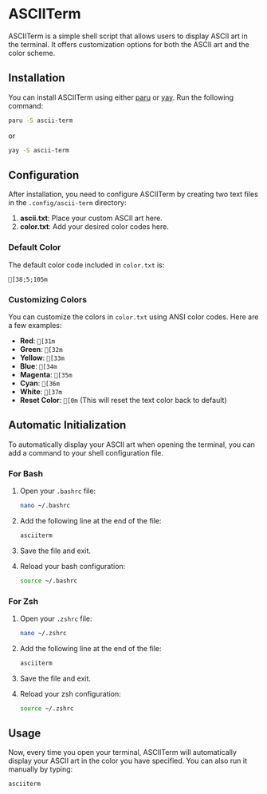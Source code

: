 
# ASCIITerm

ASCIITerm is a simple shell script that allows users to display ASCII art in the terminal. It offers customization options for both the ASCII art and the color scheme.

## Installation

You can install ASCIITerm using either [paru](https://github.com/Morganamilo/paru) or [yay](https://github.com/Jguer/yay). Run the following command:

```bash
paru -S ascii-term
```
or
```bash
yay -S ascii-term
```

## Configuration

After installation, you need to configure ASCIITerm by creating two text files in the `.config/ascii-term` directory:

1. **ascii.txt**: Place your custom ASCII art here.
2. **color.txt**: Add your desired color codes here.

### Default Color

The default color code included in `color.txt` is:

```
[38;5;105m
```

### Customizing Colors

You can customize the colors in `color.txt` using ANSI color codes. Here are a few examples:

- **Red**: `[31m`
- **Green**: `[32m`
- **Yellow**: `[33m`
- **Blue**: `[34m`
- **Magenta**: `[35m`
- **Cyan**: `[36m`
- **White**: `[37m`
- **Reset Color**: `[0m` (This will reset the text color back to default)

## Automatic Initialization

To automatically display your ASCII art when opening the terminal, you can add a command to your shell configuration file.

### For Bash

1. Open your `.bashrc` file:

   ```bash
   nano ~/.bashrc
   ```

2. Add the following line at the end of the file:

   ```bash
   asciiterm
   ```

3. Save the file and exit.

4. Reload your bash configuration:

   ```bash
   source ~/.bashrc
   ```

### For Zsh

1. Open your `.zshrc` file:

   ```bash
   nano ~/.zshrc
   ```

2. Add the following line at the end of the file:

   ```bash
   asciiterm
   ```

3. Save the file and exit.

4. Reload your zsh configuration:

   ```bash
   source ~/.zshrc
   ```

## Usage

Now, every time you open your terminal, ASCIITerm will automatically display your ASCII art in the color you have specified. You can also run it manually by typing:

```bash
asciiterm
```
